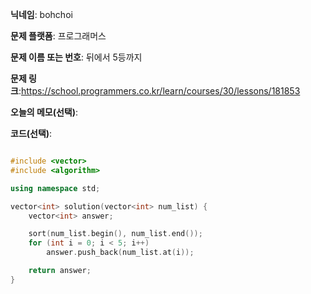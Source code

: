 **닉네임**: bohchoi

**문제 플랫폼**: 프로그래머스

**문제 이름 또는 번호**: 뒤에서 5등까지

**문제 링크**:https://school.programmers.co.kr/learn/courses/30/lessons/181853

**오늘의 메모(선택)**: 

**코드(선택)**:

```cpp

#include <vector>
#include <algorithm>

using namespace std;

vector<int> solution(vector<int> num_list) {
    vector<int> answer;

    sort(num_list.begin(), num_list.end());
    for (int i = 0; i < 5; i++)
        answer.push_back(num_list.at(i));

    return answer;
}


```